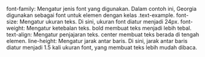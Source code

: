 font-family: Mengatur jenis font yang digunakan. Dalam contoh ini, Georgia digunakan sebagai font untuk elemen dengan kelas .text-example.
font-size: Mengatur ukuran teks. Di sini, ukuran font diatur menjadi 24px.
font-weight: Mengatur ketebalan teks. bold membuat teks menjadi lebih tebal.
text-align: Mengatur penjajaran teks. center membuat teks berada di tengah elemen.
line-height: Mengatur jarak antar baris. Di sini, jarak antar baris diatur menjadi 1.5 kali ukuran font, yang membuat teks lebih mudah dibaca.